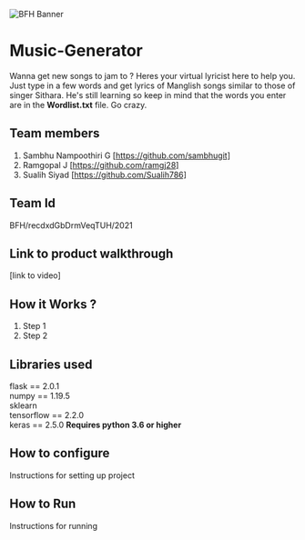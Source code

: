![BFH Banner](https://trello-attachments.s3.amazonaws.com/542e9c6316504d5797afbfb9/542e9c6316504d5797afbfc1/39dee8d993841943b5723510ce663233/Frame_19.png)
# Music-Generator
Wanna get new songs to jam to ? Heres your virtual lyricist here to help you. Just type in a few words and get lyrics of Manglish songs similar to those of singer Sithara. He's still learning so keep in mind that the words you enter are in the **Wordlist.txt** file. Go crazy.
## Team members
1. Sambhu Nampoothiri G [https://github.com/sambhugit]
2. Ramgopal J [https://github.com/ramgj28]
3. Sualih Siyad [https://github.com/Sualih786]
## Team Id
BFH/recdxdGbDrmVeqTUH/2021
## Link to product walkthrough
[link to video]
## How it Works ?
1. Step 1
2. Step 2
## Libraries used
flask == 2.0.1  
numpy == 1.19.5  
sklearn    
tensorflow == 2.2.0    
keras == 2.5.0
**Requires python 3.6 or higher**

## How to configure
Instructions for setting up project
## How to Run
Instructions for running
